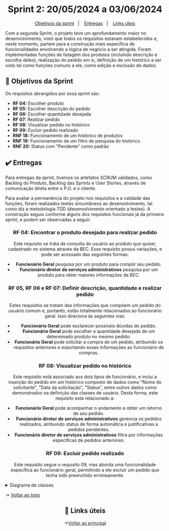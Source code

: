 <span id="topo">

<h1 align="center">Sprint 2: 20/05/2024 a 03/06/2024</h1>

<p align="center">
    <a href="#objetivos">Objetivos da sprint</a> &nbsp |&nbsp &nbsp
    <a href="#entregas">Entregas</a> &nbsp |&nbsp &nbsp
    <a href="#links">Links úteis</a>
</p>

Com a segunda Sprint, o projeto teve um aprofundamento maior no desenvolvimento, visto que todos os requisitos estavam estabelecidos e, neste momento, partem para a construção mais específica de funcionalidades envolvendo a lógica de negócio a ser atingida. Foram implementadas funções de listagem dos produtos (incluindo descrição e escolha deles), realização do pedido em si, definição de um histórico a ser visto tal como funções comuns a ele, como edição e exclusão de dados.

<span id="objetivos">
    
## :dart: Objetivos da Sprint

Os requisitos abrangidos por essa sprint são:
- **RF 04:** Escolher produto
- **RF 05:** Escolher descrição do pedido
- **RF 06:** Escolher quantidade desejada
- **RF 07:** Realizar pedido
- **RF 08:** Visualizar pedido no histórico
- **RF 09:** Excluir pedido realizado
- **RNF 18:** Funcionamento de um histórico de produtos
- **RNF 19:** Funcionamento de um filtro de pesquisa do histórico
- **RNF 20:** Status com "Pendente" como padrão

<span id="entregas">
    
## :heavy_check_mark: Entregas



Para entregas da sprint, tivemos os artefatos SCRUM validados, como Backlog do Produto, Backlog das Sprints e User Stories, através de comunicação direta entre o P.O. e o cliente.


Para avaliar a permanência do projeto nos requisitos e a validade das funções, foram realizados testes simuntâneos ao desenvolvimento, tal como diz a metodologia TDD (desenvolvimento orientado a testes). A construção seguiu conforme alguns dos requisitos funcionais já da primeira sprint, e podem ser observadas a seguir:

<div align="center">
    
### RF 04: Encontrar o produto desejado para realizar pedido
Este requisito se trata da consulta do usuário ao produto que quiser, cadastrado no sistema através da BEC. Esse requisito possui variações, e pode ser acessado das seguintes formas:
- **Funcionário Geral** pesquisa por um produto para compôr seu pedido.
- **Funcionário diretor de serviços administrativos** pesquisa por um produto para obter maiores informações da BEC.

### RF 05, RF 06 e RF 07: Definir descrição, quantidade e realizar pedido
Estes requisitos se tratam das informações que compõem um pedido do usuário comum e, portanto, estão totalmente relacionados ao funcionário geral. Isso direciona às seguintes vias:
- **Funcionário Geral** pode esclarecer possíveis dúvidas do pedido.
- **Funcionário Geral** pode escolher a quantidade desejada de um determinado produto no mesmo pedido.
- **Funcionário Geral** pode solicitar a compra de um pedido, atribuindo os requisitos anteriores e exportando essas informações ao funcionário de compras.

### RF 08: Visualizar pedido no histórico
Este requisito está associado aos dois tipos de funcionário, e inclui a inserção do pedido em um histórico composto de dados como "Nome do solicitante", "Data da solicitação", "Status", entre outros dados como demonstrados na definição das classes de usuário. Desta forma, este requisito está relacionado a:
- **Funcionário Geral** pode acompanhar o andamento e obter um retorno de seu pedido.
- **Funcionário diretor de serviços administrativos** gerencia os pedidos realizados, atribuindo status de forma automática e justificativas a pedidos pendentes.
- **Funcionário diretor de serviços administrativos** filtra por informações específicas de pedidos anteriores.

### RF 09: Excluir pedido realizado
Este requisito segue o requisito 09, mas aborda uma funcionalidade específica ao funcionário geral, permitindo a ele excluir um pedido que tenha sido preenchido erroneamente.

</div>

<details>
   <summary>Diagrama de classes</summary>
   <h4>Diagrama de classes mapeado do frontend</h4>
   <img src="![image](https://github.com/paulovictorio/Documentacao_projetoCompras/assets/78160698/de5618c8-1eaa-4d95-96b0-fe73053c7ea2)
">
</details>

→ [Voltar ao topo](#topo)
<span id="links">
<div align="center">


## :link: Links úteis

→[Voltar ao principal](https://github.com/paulovictorio/Documentacao_projetoCompras/blob/main/README.md)
